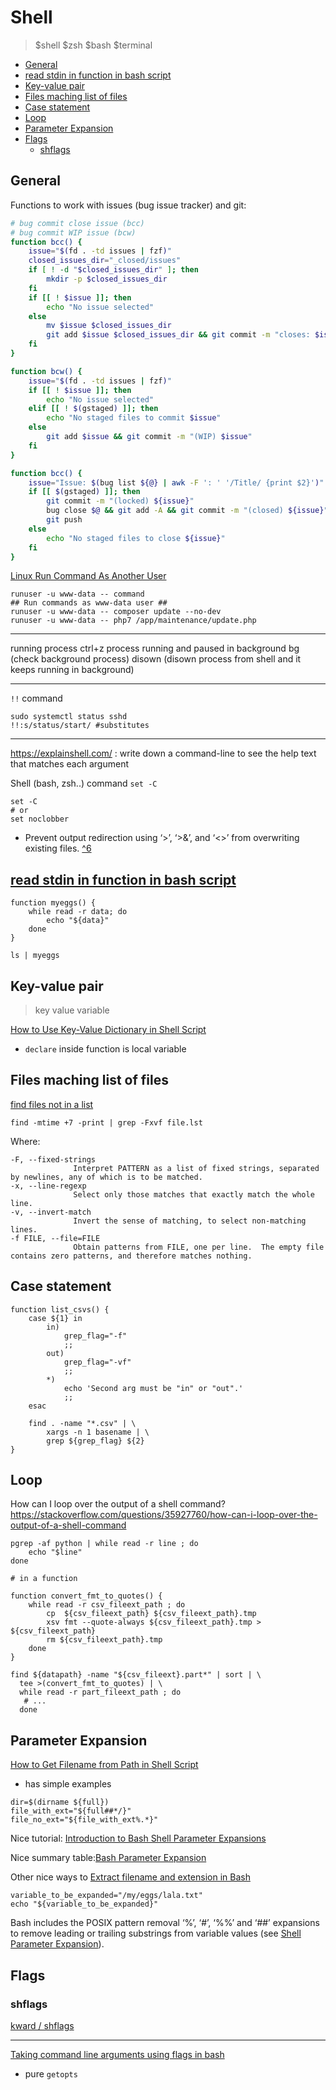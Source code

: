 # Shell
> $shell $zsh $bash $terminal


<!-- toc GFM -->

* [General](#general)
* [read stdin in function in bash script ](#read-stdin-in-function-in-bash-script-)
* [Key-value pair](#key-value-pair)
* [Files maching list of files](#files-maching-list-of-files)
* [Case statement](#case-statement)
* [Loop](#loop)
* [Parameter Expansion](#parameter-expansion)
* [Flags](#flags)
    - [shflags](#shflags)

<!-- toc -->

## General

Functions to work with issues (bug issue tracker) and git:

```sh
# bug commit close issue (bcc)
# bug commit WIP issue (bcw)
function bcc() {
    issue="$(fd . -td issues | fzf)"
    closed_issues_dir="_closed/issues"
    if [ ! -d "$closed_issues_dir" ]; then
        mkdir -p $closed_issues_dir
    fi
    if [[ ! $issue ]]; then
        echo "No issue selected"
    else
        mv $issue $closed_issues_dir
        git add $issue $closed_issues_dir && git commit -m "closes: $issue"
    fi
}

function bcw() {
    issue="$(fd . -td issues | fzf)"
    if [[ ! $issue ]]; then
        echo "No issue selected"
    elif [[ ! $(gstaged) ]]; then
        echo "No staged files to commit $issue"
    else
        git add $issue && git commit -m "(WIP) $issue"
    fi
}

function bcc() {
    issue="Issue: $(bug list ${@} | awk -F ': ' '/Title/ {print $2}')"
    if [[ $(gstaged) ]]; then
        git commit -m "(locked) ${issue}"
        bug close $@ && git add -A && git commit -m "(closed) ${issue}"
        git push
    else
        echo "No staged files to close ${issue}"
    fi
}
```


[Linux Run Command As Another User](https://www.cyberciti.biz/open-source/command-line-hacks/linux-run-command-as-different-user/)
```
runuser -u www-data -- command
## Run commands as www-data user ##
runuser -u www-data -- composer update --no-dev
runuser -u www-data -- php7 /app/maintenance/update.php
```

---

running process
ctrl+z
process running and paused in background
bg (check background process)
disown (disown process from shell and it keeps running in background)

---

`!!` command

```
sudo systemctl status sshd
!!:s/status/start/ #substitutes
```

---

https://explainshell.com/ : write down a command-line to see the help text that matches each argument

Shell (bash, zsh..) command `set -C`

```
set -C
# or
set noclobber
```

- Prevent output redirection using ‘>’, ‘>&’, and ‘<>’ from overwriting existing files. [^6](gubasso/references)


## [read stdin in function in bash script ](https://stackoverflow.com/questions/14004756/read-stdin-in-function-in-bash-script)

```
function myeggs() {
    while read -r data; do
        echo "${data}"
    done
}

ls | myeggs
```

## Key-value pair
> key value variable

[How to Use Key-Value Dictionary in Shell Script](https://fedingo.com/how-to-use-key-value-dictionary-in-shell-script/)

- `declare` inside function is local variable




## Files maching list of files

[find files not in a list](https://stackoverflow.com/questions/7306971/find-files-not-in-a-list)

```
find -mtime +7 -print | grep -Fxvf file.lst
```

Where:

```
-F, --fixed-strings
              Interpret PATTERN as a list of fixed strings, separated by newlines, any of which is to be matched.
-x, --line-regexp
              Select only those matches that exactly match the whole line.
-v, --invert-match
              Invert the sense of matching, to select non-matching lines.
-f FILE, --file=FILE
              Obtain patterns from FILE, one per line.  The empty file contains zero patterns, and therefore matches nothing.
```

## Case statement

```
function list_csvs() {
    case ${1} in
        in)
            grep_flag="-f"
            ;;
        out)
            grep_flag="-vf"
            ;;
        *)
            echo 'Second arg must be "in" or "out".'
            ;;
    esac

    find . -name "*.csv" | \
        xargs -n 1 basename | \
        grep ${grep_flag} ${2}
}
```

## Loop

How can I loop over the output of a shell command?
https://stackoverflow.com/questions/35927760/how-can-i-loop-over-the-output-of-a-shell-command

```
pgrep -af python | while read -r line ; do
    echo "$line"
done

# in a function

function convert_fmt_to_quotes() {
    while read -r csv_fileext_path ; do
        cp  ${csv_fileext_path} ${csv_fileext_path}.tmp
        xsv fmt --quote-always ${csv_fileext_path}.tmp > ${csv_fileext_path}
        rm ${csv_fileext_path}.tmp
    done
}

find ${datapath} -name "${csv_fileext}.part*" | sort | \
  tee >(convert_fmt_to_quotes) | \
  while read -r part_fileext_path ; do
   # ...
  done
```

## Parameter Expansion

[How to Get Filename from Path in Shell Script](https://fedingo.com/how-to-get-filename-from-path-in-shell-script/)
- has simple examples

```
dir=$(dirname ${full})
file_with_ext="${full##*/}"
file_no_ext="${file_with_ext%.*}"
```

Nice tutorial: [Introduction to Bash Shell Parameter Expansions](https://linuxconfig.org/introduction-to-bash-shell-parameter-expansions )

Nice summary table:[Bash Parameter Expansion](https://linuxhint.com/bash_parameter_expansion/ )

Other nice ways to [Extract filename and extension in Bash ](https://stackoverflow.com/questions/965053/extract-filename-and-extension-in-bash)

```
variable_to_be_expanded="/my/eggs/lala.txt"
echo "${variable_to_be_expanded}"
```

Bash includes the POSIX pattern removal ‘%’, ‘#’, ‘%%’ and ‘##’ expansions to remove leading or trailing substrings from variable values (see [Shell Parameter Expansion](https://www.gnu.org/software/bash/manual/html_node/Shell-Parameter-Expansion.html)).


## Flags

### shflags

[ kward / shflags ](https://github.com/kward/shflags)

---

[Taking command line arguments using flags in bash ](https://dev.to/shriaas2898/taking-command-line-arguments-using-flags-in-bash-121)
- pure `getopts`
